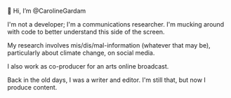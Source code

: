 👋 Hi, I’m @CarolineGardam

I'm not a developer; I'm a communications researcher.
I'm mucking around with code to better understand this side of the screen.

My research involves mis/dis/mal-information (whatever that may be), particularly about climate change, on social media.

I also work as co-producer for an arts online broadcast.

Back in the old days, I was a writer and editor. I'm still that, but now I produce content.

